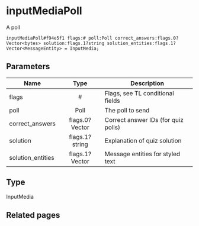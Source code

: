 # inputMediaPoll
A poll

```
inputMediaPoll#f94e5f1 flags:# poll:Poll correct_answers:flags.0?Vector<bytes> solution:flags.1?string solution_entities:flags.1?Vector<MessageEntity> = InputMedia;
```

## Parameters
| Name | Type | Description |
| ---- | :----: | ----------- |
| flags | # | Flags, see TL conditional fields |
| poll | Poll | The poll to send |
| correct_answers | flags.0?Vector<bytes> | Correct answer IDs (for quiz polls) |
| solution | flags.1?string | Explanation of quiz solution |
| solution_entities | flags.1?Vector<MessageEntity> | Message entities for styled text |


## Type
InputMedia

## Related pages
